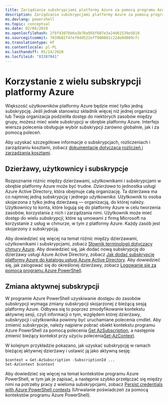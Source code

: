 ```yaml
---
title: Zarządzanie subskrypcjami platformy Azure za pomocą programu Azure PowerShell
description: Zarządzanie subskrypcjami platformy Azure za pomocą programu Azure PowerShell
ms.devlang: powershell
ms.topic: conceptual
ms.date: 02/04/2019
ms.openlocfilehash: 2fbf4387bb6a3b70a95bf607e3a24d61539e5810
ms.sourcegitcommit: 7839b82f47ef8dd522eff900081c22de0d089cfc
ms.translationtype: HT
ms.contentlocale: pl-PL
ms.lasthandoff: 05/14/2020
ms.locfileid: "83387041"
---
```

# <a name="use-multiple-azure-subscriptions"></a>Korzystanie z wielu subskrypcji platformy Azure

Większość użytkowników platformy Azure będzie mieć tylko jedną subskrypcję. Jeśli jednak stanowisz składnik więcej niż jednej organizacji lub Twoja organizacja podzieliła dostęp do niektórych zasobów między grupy, możesz mieć wiele subskrypcji w obrębie platformy Azure. Interfejs wiersza polecenia obsługuje wybór subskrypcji zarówno globalnie, jak i za pomocą poleceń.

Aby uzyskać szczegółowe informacje o subskrypcjach, rozliczeniach i zarządzaniu kosztami, zobacz [dokumentację dotyczącą rozliczeń i zarządzania kosztami](/azure/billing/).

## <a name="tenants-users-and-subscriptions"></a>Dzierżawy, użytkownicy i subskrypcje

Rozpoznanie różnic między dzierżawami, użytkownikami i subskrypcjami w obrębie platformy Azure może być trudne. _Dzierżawa_ to jednostka usługi Azure Active Directory, która obejmuje całą organizację. Ta dzierżawa ma co najmniej jedną _subskrypcję_ i jednego _użytkownika_. Użytkownik to osoba skojarzona z tylko jedną dzierżawą — organizacją, do której należy. Użytkownicy to konta, które logują się do platformy Azure w celu tworzenia zasobów, korzystania z nich i zarządzania nimi.
Użytkownik może mieć dostęp do wielu _subskrypcji_, które są umowami z firmą Microsoft na korzystanie z usług w chmurze, w tym z platformy Azure. Każdy zasób jest skojarzony z subskrypcją.

Aby dowiedzieć się więcej na temat różnic między dzierżawami, użytkownikami i subskrypcjami, zobacz [Słownik terminologii dotyczący chmury Azure](/azure/azure-glossary-cloud-terminology).  Aby dowiedzieć się, jak dodać nową subskrypcję do dzierżawy usługi Azure Active Directory, zobacz [Jak dodać subskrypcję platformy Azure do katalogu usługi Azure Active Directory](/azure/active-directory/active-directory-how-subscriptions-associated-directory).
Aby dowiedzieć się, jak zalogować się do określonej dzierżawy, zobacz [Logowanie się za pomocą programu Azure PowerShell](/powershell/azure/authenticate-azureps).

## <a name="change-the-active-subscription"></a>Zmiana aktywnej subskrypcji

W programie Azure PowerShell uzyskiwanie dostępu do zasobów subskrypcji wymaga zmiany subskrypcji skojarzonej z bieżącą sesją platformy Azure.
Odbywa się to poprzez zmodyfikowanie kontekstu aktywnej sesji, czyli informacji o tym, względem której dzierżawy, subskrypcji i użytkownika powinny być uruchamiane polecenia cmdlet.
Aby zmienić subskrypcje, należy najpierw pobrać obiekt kontekstu programu Azure PowerShell za pomocą polecenia [Get AzSubscription](/powershell/module/az.accounts/get-azsubscription), a następnie zmienić bieżący kontekst przy użyciu polecenia[Set-AzContext](/powershell/module/az.accounts/set-azcontext).

W kolejnym przykładzie pokazano, jak uzyskać subskrypcję w ramach bieżącej aktywnej dzierżawy i ustawić ją jako aktywną sesję:

```powershell-interactive
$context = Get-AzSubscription -SubscriptionId ...
Set-AzContext $context
```

Aby dowiedzieć się więcej na temat kontekstów programu Azure PowerShell, w tym jak je zapisać, a następnie szybko przełączać się między nimi na potrzeby pracy z wieloma subskrypcjami, zobacz [Persist credentials with Azure PowerShell contexts](context-persistence.md) (Utrwalanie poświadczeń za pomocą kontekstów programu Azure PowerShell).
